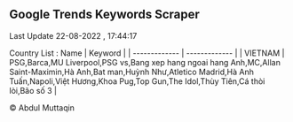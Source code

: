 

## Google Trends Keywords Scraper 
 
Last Update 22-08-2022 , 17:44:17

Country List :
 Name  | Keyword |
| ------------- | ------------- |
| VIETNAM | PSG,Barca,MU Liverpool,PSG vs,Bang xep hang ngoai hang Anh,MC,Allan Saint-Maximin,Hà Anh,Bat man,Huỳnh Như,Atletico Madrid,Hà Anh Tuấn,Napoli,Việt Hương,Khoa Pug,Top Gun,The Idol,Thùy Tiên,Cá thòi lòi,Bão số 3 |



© Abdul Muttaqin 
